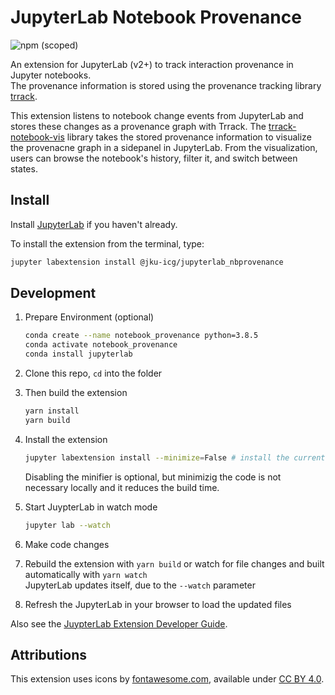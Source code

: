 # JupyterLab Notebook Provenance

 ![npm (scoped)](https://img.shields.io/npm/v/jku-icg/jupyterlab_nbprovenance)

An extension for JupyterLab (v2+) to track interaction provenance in Jupyter notebooks.  
The provenance information is stored using the provenance tracking library [trrack]((https://github.com/visdesignlab/trrack)).

This extension listens to notebook change events from JupyterLab and stores these changes as a provenance graph with Trrack.
The [trrack-notebook-vis](https://github.com/JKU-ICG/trrack-notebook-vis) library takes the stored provenance information to visualize the provenacne graph in a sidepanel in JupyterLab.
From the visualization, users can browse the notebook's history, filter it, and switch between states.

## Install

Install [JupyterLab](http://jupyterlab.readthedocs.io/en/latest/getting_started/installation.html) if you haven't already.

To install the extension from the terminal, type:

```sh
jupyter labextension install @jku-icg/jupyterlab_nbprovenance
```

## Development

1. Prepare Environment (optional)

    ```sh
    conda create --name notebook_provenance python=3.8.5
    conda activate notebook_provenance
    conda install jupyterlab
    ```

1. Clone this repo, `cd` into the folder
1. Then build the extension

    ```sh
    yarn install
    yarn build
    ```

1. Install the extension

    ```sh
    jupyter labextension install --minimize=False # install the current directory as an extension
    ```

    Disabling the minifier is optional, but minimizig the code is not necessary locally and it reduces the build time.

1. Start JuypterLab in watch mode

    ```sh
    jupyter lab --watch
    ```

1. Make code changes
1. Rebuild the extension with `yarn build` or watch for file changes and built automatically with `yarn watch`  
    JupyterLab updates itself, due to the `--watch` parameter
1. Refresh the JupyterLab in your browser to load the updated files

Also see the [JuypterLab Extension Developer Guide](https://jupyterlab.readthedocs.io/en/stable/developer/extension_dev.html#extension-authoring).

## Attributions

This extension uses icons by [fontawesome.com](https://fontawesome.com/), available under [CC BY 4.0](https://creativecommons.org/licenses/by/4.0/).
